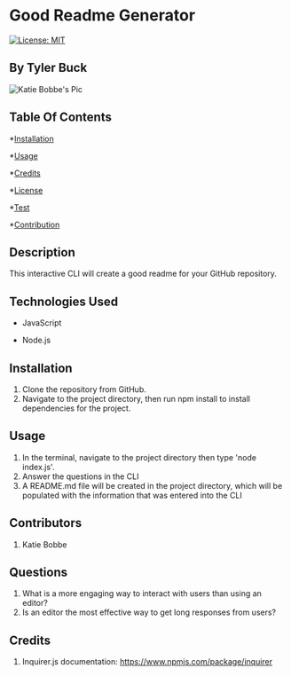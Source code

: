 # Good Readme Generator

[![License: MIT](https://img.shields.io/badge/License-MIT-yellow.svg)](https://opensource.org/licenses/MIT)
## By Tyler Buck
![Katie Bobbe's Pic](https://avatars0.githubusercontent.com/u/57814333?s=400&u=cbb62b2755a93573bf3414c3f92e10e8f1868368&v=4)

## Table Of Contents
*[Installation](#installation)

*[Usage](#usage)

*[Credits](#credits)

*[License](#license)

*[Test](#test)

*[Contribution](#contribution)

## Description
This interactive CLI will create a good readme for your GitHub repository.
## Technologies Used

* JavaScript
    
* Node.js
    
## Installation
1. Clone the repository from GitHub.
2. Navigate to the project directory, then run npm install to install dependencies for the project.

## Usage
1. In the terminal, navigate to the project directory then type 'node index.js'.
2. Answer the questions in the CLI
3. A README.md file will be created in the project directory, which will be populated with the information that was entered into the CLI

## Contributors
1. Katie Bobbe

## Questions
1. What is a more engaging way to interact with users than using an editor?
2. Is an editor the most effective way to get long responses from users?

## Credits 
1. Inquirer.js documentation: https://www.npmjs.com/package/inquirer


